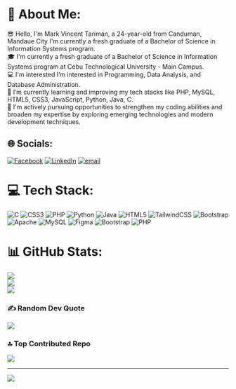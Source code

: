 # 💫 About Me:
😎 Hello, I'm Mark Vincent Tariman, a 24-year-old from Canduman, Mandaue City I'm currently a fresh graduate of a Bachelor of Science in Information Systems program.<br>🎓 I'm currently a fresh graduate of a Bachelor of Science in Information Systems program at Cebu Technological University - Main Campus.<br>💻 I'm interested I’m interested in Programming, Data Analysis, and Database Administration.<br>🌱 I’m currently learning and improving my tech stacks like PHP, MySQL, HTML5, CSS3, JavaScript, Python, Java, C.<br>🙏 I'm actively pursuing opportunities to strengthen my coding abilities and broaden my expertise by exploring emerging technologies and modern development techniques.


## 🌐 Socials:
[![Facebook](https://img.shields.io/badge/Facebook-%231877F2.svg?logo=Facebook&logoColor=white)](https://facebook.com/https://www.facebook.com/mvt.08) [![LinkedIn](https://img.shields.io/badge/LinkedIn-%230077B5.svg?logo=linkedin&logoColor=white)](https://linkedin.com/in/www.linkedin.com/in/mark-vincent-tariman-528aa8370) [![email](https://img.shields.io/badge/Email-D14836?logo=gmail&logoColor=white)](mailto:tarimanmarkvincent@gmail.com) 

# 💻 Tech Stack:
![C](https://img.shields.io/badge/c-%2300599C.svg?style=for-the-badge&logo=c&logoColor=white) ![CSS3](https://img.shields.io/badge/css3-%231572B6.svg?style=for-the-badge&logo=css3&logoColor=white) ![PHP](https://img.shields.io/badge/php-%23777BB4.svg?style=for-the-badge&logo=php&logoColor=white) ![Python](https://img.shields.io/badge/python-3670A0?style=for-the-badge&logo=python&logoColor=ffdd54) ![Java](https://img.shields.io/badge/java-%23ED8B00.svg?style=for-the-badge&logo=openjdk&logoColor=white) ![HTML5](https://img.shields.io/badge/html5-%23E34F26.svg?style=for-the-badge&logo=html5&logoColor=white) ![TailwindCSS](https://img.shields.io/badge/tailwindcss-%2338B2AC.svg?style=for-the-badge&logo=tailwind-css&logoColor=white) ![Bootstrap](https://img.shields.io/badge/bootstrap-%238511FA.svg?style=for-the-badge&logo=bootstrap&logoColor=white) ![Apache](https://img.shields.io/badge/apache-%23D42029.svg?style=for-the-badge&logo=apache&logoColor=white) ![MySQL](https://img.shields.io/badge/mysql-4479A1.svg?style=for-the-badge&logo=mysql&logoColor=white) ![Figma](https://img.shields.io/badge/figma-%23F24E1E.svg?style=for-the-badge&logo=figma&logoColor=white) ![Bootstrap](https://img.shields.io/badge/bootstrap-%238511FA.svg?style=for-the-badge&logo=bootstrap&logoColor=white) ![PHP](https://img.shields.io/badge/php-%23777BB4.svg?style=for-the-badge&logo=php&logoColor=white)
# 📊 GitHub Stats:
![](https://github-readme-stats.vercel.app/api?username=mackmack08&theme=dark&hide_border=true&include_all_commits=true&count_private=false)<br/>
![](https://nirzak-streak-stats.vercel.app/?user=mackmack08&theme=dark&hide_border=true)<br/>
![](https://github-readme-stats.vercel.app/api/top-langs/?username=mackmack08&theme=dark&hide_border=true&include_all_commits=true&count_private=false&layout=compact)

### ✍️ Random Dev Quote
![](https://quotes-github-readme.vercel.app/api?type=horizontal&theme=merko)

### 🔝 Top Contributed Repo
![](https://github-contributor-stats.vercel.app/api?username=mackmack08&limit=5&theme=default&combine_all_yearly_contributions=true)

---
[![](https://visitcount.itsvg.in/api?id=mackmack08&icon=0&color=0)](https://visitcount.itsvg.in)

<!-- Proudly created with GPRM ( https://gprm.itsvg.in ) -->
